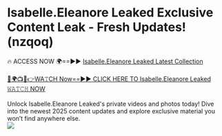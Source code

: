 # Isabelle.Eleanore Leaked Exclusive Content Leak - Fresh Updates! (nzqoq)

🔥 ACCESS NOW 🌍==►► <a href="https://tinyurl.com/kvy9nzfs" rel="nofollow">Isabelle.Eleanore Leaked Latest Collection</a>
<br><br>
[🔴🌍📺📱👉WA𝚃CH Now==►► CLICK HERE TO Isabelle.Eleanore Leaked 𝚆𝙰𝚃𝙲𝙷 NOW](https://tinyurl.com/kvy9nzfs)
<br><br>
Unlock Isabelle.Eleanore Leaked's private videos and photos today! Dive into the newest 2025 content updates and explore exclusive material you won’t find anywhere else.
<br>
<a href="https://tinyurl.com/kvy9nzfs" rel="nofollow" data-target="animated-image.originalLink"><img src="https://camo.githubusercontent.com/8a4f000d20f83aca3bf7ec5f350d767afa0574a8a352519fd8cfa583a6f93a33/68747470733a2f2f692e696d6775722e636f6d2f644a486b345a712e676966" data-canonical-src="https://i.imgur.com/dJHk4Zq.gif" style="max-width: 100%; display: inline-block;" data-target="animated-image.originalImage"></a>
<br>
